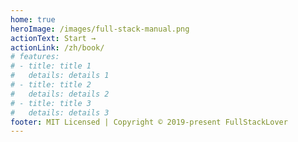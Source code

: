 ```yaml
---
home: true
heroImage: /images/full-stack-manual.png
actionText: Start →
actionLink: /zh/book/
# features:
# - title: title 1
#   details: details 1
# - title: title 2
#   details: details 2
# - title: title 3
#   details: details 3
footer: MIT Licensed | Copyright © 2019-present FullStackLover
---
```

<!-- # README
A vuepress template

::: tip
This is a tip
:::

::: warning
This is a warning
:::

::: danger
This is a dangerous warning
::: -->